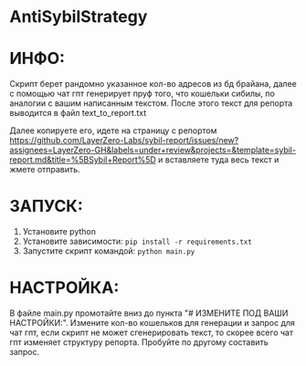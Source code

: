 # AntiSybilStrategy

# ИНФО:

Скрипт берет рандомно указанное кол-во адресов из бд брайана, далее с помощью чат гпт генерирует пруф того, что кошельки сибилы, по аналогии с вашим написанным текстом. После этого текст для репорта выводится в файл text_to_report.txt

Далее копируете его, идете на страницу с репортом https://github.com/LayerZero-Labs/sybil-report/issues/new?assignees=LayerZero-GH&labels=under+review&projects=&template=sybil-report.md&title=%5BSybil+Report%5D и вставляете туда весь текст и жмете отправить.

# ЗАПУСК:
1. Установите python
  2. Установите зависимости: `pip install -r requirements.txt`
3. Запустите скрипт командой: `python main.py`

# НАСТРОЙКА:
В файле main.py промотайте вниз до пункта "# ИЗМЕНИТЕ ПОД ВАШИ НАСТРОЙКИ:".
Измените кол-во кошельков для генерации и запрос для чат гпт, если скрипт не может сгенерировать текст, то скорее всего чат гпт изменяет структуру репорта. Пробуйте по другому составить запрос.
